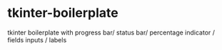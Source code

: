 # tkinter-boilerplate
tkinter boilerplate with progress bar/ status bar/ percentage indicator / fields inputs / labels
